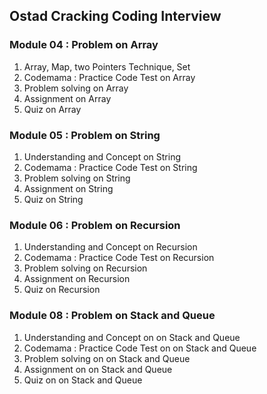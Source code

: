 ## Ostad Cracking Coding Interview 
### Module 04 : Problem on Array
<ol>
  <li>Array, Map, two Pointers Technique, Set</li>
  <li>Codemama : Practice Code Test on Array</li>
  <li>Problem solving on Array</li>
  <li>Assignment on Array</li>
  <Li>Quiz on Array</Li>  
</ol>

### Module 05 : Problem on String
<ol>
  <li>Understanding and Concept on String</li>  
  <li>Codemama : Practice Code Test on String</li>
  <li>Problem solving on String</li>
  <li>Assignment on String</li>
  <li>Quiz on String</li>
</ol>

### Module 06 : Problem on Recursion
<ol>
  <li>Understanding and Concept on Recursion</li>  
  <li>Codemama : Practice Code Test on Recursion</li>
  <li>Problem solving on Recursion</li>
  <li>Assignment on Recursion</li>
  <li>Quiz on Recursion</li>
</ol>


### Module 08 : Problem on Stack and Queue
<ol>
  <li>Understanding and Concept on on Stack and Queue</li>  
  <li>Codemama : Practice Code Test on on Stack and Queue</li>
  <li>Problem solving on on Stack and Queue</li>
  <li>Assignment on on Stack and Queue</li>
  <li>Quiz on on Stack and Queue</li>
</ol>
  
